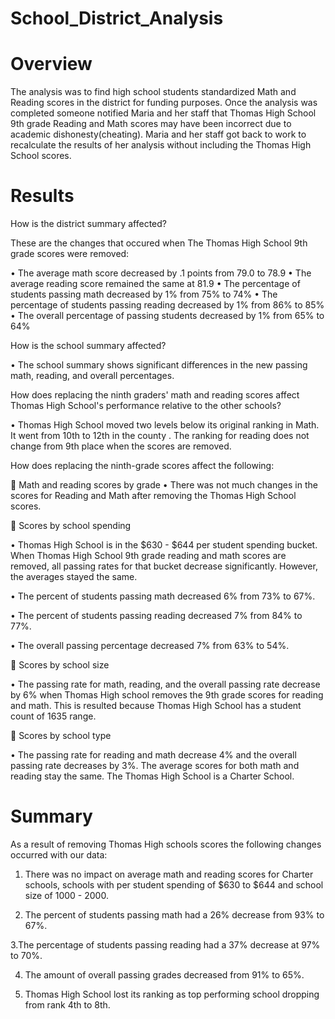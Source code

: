 # School_District_Analysis

# Overview

The analysis was to find high school students standardized Math and Reading scores in the district for funding purposes. Once the analysis was completed someone notified Maria and her staff that  Thomas High School  9th grade Reading and Math scores may have been incorrect due to academic dishonesty(cheating). Maria and her staff got back to work to recalculate the results of her analysis without including the Thomas High School scores. 

# Results

How is the district summary affected?

These are the changes that occured when The Thomas High School 9th grade scores were removed:

•	The average math score decreased by .1 points from 79.0 to 78.9
•	The average reading score remained the same at 81.9
•	The percentage of students passing math decreased by 1% from 75% to 74%
•	The percentage of students passing reading decreased by 1% from 86% to 85%
•	The overall percentage of passing students decreased by 1% from 65% to 64%


How is the school summary affected?

•	The school summary shows significant differences in the new passing math, reading, and overall percentages.

How does replacing the ninth graders' math and reading scores affect Thomas High School's performance relative to the other schools?

•	Thomas High School moved two levels below its original ranking in Math. It went from 10th to 12th  in the county . The ranking for reading does not change from 9th place when the scores are removed.

How does replacing the ninth-grade scores affect the following:

	Math and reading scores by grade
•	There was not much changes in the scores for Reading and Math after removing the Thomas High School scores.

	Scores by school spending

•	Thomas High School is in the $630 - $644 per student spending bucket. When Thomas High School 9th grade reading and math scores are removed, all passing rates for that bucket decrease significantly. However, the averages stayed the same.

•	The percent of students passing math decreased 6% from 73% to 67%.

•	The percent of students passing reading decreased 7% from 84% to 77%.

•	The overall passing percentage decreased 7% from 63% to 54%.

	Scores by school size

•	The passing rate for math, reading, and the overall passing rate decrease by 6% when Thomas High school removes the 9th grade scores for reading and math. This is resulted because Thomas High School has a student count of 1635 range. 

	Scores by school type

•	The passing rate for reading and math decrease 4% and the overall passing rate decreases by 3%. The average scores for both math and reading stay the same. The Thomas High School is a Charter School.

# Summary

As a result of removing Thomas High schools scores the following changes occurred with our data:

1. There was no  impact on average math and reading scores for Charter schools, schools with per student spending of $630 to $644 and school size of 1000 - 2000.

2. The percent of students passing math had a 26% decrease from 93% to 67%.

3.The percentage of students passing reading had a 37% decrease at 97% to 70%.

4. The amount of overall passing grades decreased from 91% to 65%.

5. Thomas High School lost its ranking as top performing school dropping from rank 4th to 8th.



